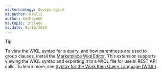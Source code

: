 ```yaml
---
ms.technology: devops-agile
ms.author: kaelli
author: KathrynEE
ms.topic: include
ms.date: 01/16/2020
---
```



> [!TIP]
> To view the WIQL syntax for a query, and how parenthesis are used to group clauses, install the [Marketplace Wiql Editor](https://marketplace.visualstudio.com/items?itemName=ottostreifel.wiql-editor). This extension supports viewing the WIQL syntax and exporting it to a WIQL file for use in REST API calls. To learn more, see [Syntax for the Work Item Query Language (WIQL)](/azure/devops/boards/queries/wiql-syntax).
